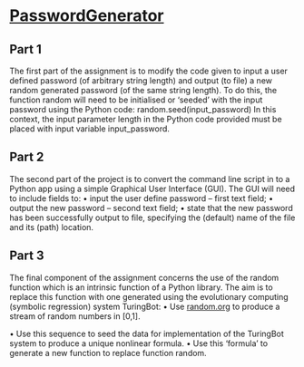 # [PasswordGenerator](https://drive.google.com/file/d/1o3Om24UFlfxUWt_1_rVjS78mnZNwoped/view?usp=sharing)

## Part 1

The first part of the assignment is to modify the code given to input a 
user defined password (of arbitrary string length) and output (to file) a new random 
generated password (of the same string length). To do this, the function random will 
need to be initialised or ‘seeded’ with the input password using the Python code:
random.seed(input_password)
In this context, the input parameter length in the Python code provided must be placed with input variable input_password.

## Part 2

The second part of the project is to convert the command line script in to a Python app 
using a simple Graphical User Interface (GUI). The GUI will need to include fields to:
• input the user define password – first text field;
• output the new password – second text field;
• state that the new password has been successfully output to file,
specifying the (default) name of the file and its (path) location.

## Part 3

The final component of the assignment concerns the use of the random function which 
is an intrinsic function of a Python library. The aim is to replace this function with one 
generated using the evolutionary computing (symbolic regression) system TuringBot:
• Use [random.org](https://www.random.org) to produce a stream of random numbers in [0,1].


• Use this sequence to seed the data for implementation of the 
TuringBot system to produce a unique nonlinear formula.
• Use this ‘formula’ to generate a new function to replace function 
random.

